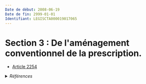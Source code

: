 ```yaml
---
Date de début: 2008-06-19
Date de fin: 2999-01-01
Identifiant: LEGISCTA000019017065
---
```


<h1>Section 3 : De l'aménagement conventionnel de la prescription.</h1>

- [Article 2254](article_2254.md)

<details>
  <summary><em>Références</em></summary>

  <h2>Articles faisant référence à la section</h2>
  
  <ul>
    <li>
      <a href="https://legal.tricoteuses.fr//redirection/LEGIARTI000019014273?vers=git&vers=legifrance">LOI n° 2008-561 du 17 juin 2008 portant réforme de la prescription en matière civile - article 1 ENTIEREMENT_MODIF</a> CREE source
    </li>
  </ul>
</details>
